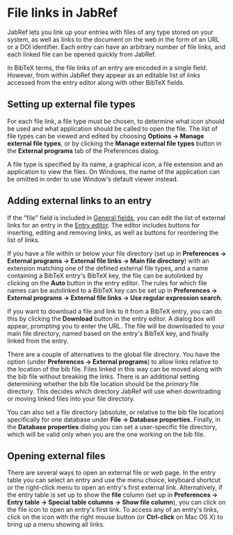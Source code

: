 # File links in JabRef

JabRef lets you link up your entries with files of any type stored on your system, as well as links to the document on the web in the form of an URL or a DOI identifier. Each entry can have an arbitrary number of file links, and each linked file can be opened quickly from JabRef.

In BibTeX terms, the file links of an entry are encoded in a single field. However, from within JabRef they appear as an editable list of links accessed from the entry editor along with other BibTeX fields.

## Setting up external file types

For each file link, a file type must be chosen, to determine what icon should be used and what application should be called to open the file. The list of file types can be viewed and edited by choosing **Options -&gt; Manage external file types**, or by clicking the **Manage external file types** button in the **External programs** tab of the Preferences dialog.

A file type is specified by its name, a graphical icon, a file extension and an application to view the files. On Windows, the name of the application can be omitted in order to use Window's default viewer instead.

## Adding external links to an entry

If the "file" field is included in [General fields](GeneralFields.html), you can edit the list of external links for an entry in the [Entry editor](EntryEditorHelp.html). The editor includes buttons for inserting, editing and removing links, as well as buttons for reordering the list of links.

If you have a file within or below your file directory (set up in **Preferences -&gt; External programs -&gt; External file links -&gt; Main file directory**) with an extension matching one of the defined external file types, and a name containing a BibTeX entry's BibTeX key, the file can be autolinked by clicking on the **Auto** button in the entry editor. The rules for which file names can be autolinked to a BibTeX key can be set up in **Preferences -&gt; External programs -&gt; External file links -&gt; Use regular expression search**.

If you want to download a file and link to it from a BibTeX entry, you can do this by clicking the **Download** button in the entry editor. A dialog box will appear, prompting you to enter the URL. The file will be downloaded to your main file directory, named based on the entry's BibTeX key, and finally linked from the entry.

There are a couple of alternatives to the global file directory. You have the option (under **Preferences -&gt; External programs**) to allow links relative to the location of the bib file. Files linked in this way can be moved along with the bib file without breaking the links. There is an additional setting determining whether the bib file location should be the *primary* file directory. This decides which directory JabRef will use when downloading or moving linked files into your file directory.

You can also set a file directory (absolute, or relative to the bib file location) specifically for one database under **File -&gt; Database properties**. Finally, in the **Database properties** dialog you can set a user-specific file directory, which will be valid only when you are the one working on the bib file.

## Opening external files

There are several ways to open an external file or web page. In the entry table you can select an entry and use the menu choice, keyboard shortcut or the right-click menu to open an entry's first external link. Alternatively, if the entry table is set up to show the **file** column (set up in **Preferences -&gt; Entry table -&gt; Special table columns -&gt; Show file column**), you can click on the file icon to open an entry's first link. To access any of an entry's links, click on the icon with the right mouse button (or **Ctrl-click** on Mac OS X) to bring up a menu showing all links.
